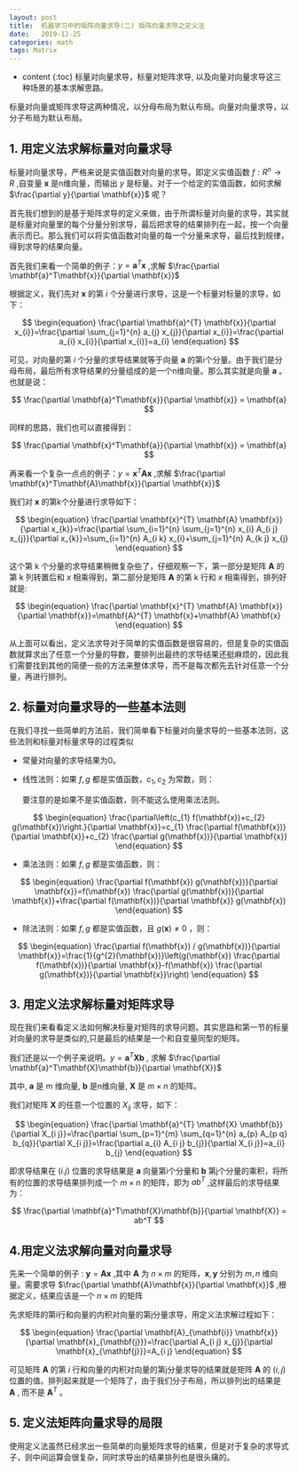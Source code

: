 ```yaml
---
layout: post
title:  机器学习中的矩阵向量求导(二) 矩阵向量求导之定义法
date:   2019-12-25
categories: math 
tags: Matrix
---
```

* content
{:toc}
标量对向量求导，标量对矩阵求导, 以及向量对向量求导这三种场景的基本求解思路。

标量对向量或矩阵求导这两种情况，以分母布局为默认布局。向量对向量求导，以分子布局为默认布局。



## **1. 用定义法求解标量对向量求导**

标量对向量求导，严格来说是实值函数对向量的求导。即定义实值函数 $f: R^{n} \to R$  ,自变量 $\mathbf{x}$ 是n维向量，而输出 $y$ 是标量。对于一个给定的实值函数，如何求解 $\frac{\partial y}{\partial \mathbf{x}}$  呢？

 

首先我们想到的是基于矩阵求导的定义来做，由于所谓标量对向量的求导，其实就是标量对向量里的每个分量分别求导，最后把求导的结果排列在一起，按一个向量表示而已。那么我们可以将实值函数对向量的每一个分量来求导，最后找到规律，得到求导的结果向量。



首先我们来看一个简单的例子：$y=\mathbf{a}^T\mathbf{x}$  ,求解 $\frac{\partial \mathbf{a}^T\mathbf{x}}{\partial \mathbf{x}}$ 

根据定义，我们先对 $\mathbf{x}$ 的第 $i$ 个分量进行求导，这是一个标量对标量的求导，如下：


$$
\begin{equation}
\frac{\partial \mathbf{a}^{T} \mathbf{x}}{\partial x_{i}}=\frac{\partial \sum_{j=1}^{n} a_{j} x_{j}}{\partial x_{i}}=\frac{\partial a_{i} x_{i}}{\partial x_{i}}=a_{i}
\end{equation}
$$


可见，对向量的第 $i$  个分量的求导结果就等于向量 $\mathbf{a}$ 的第i个分量。由于我们是分母布局，最后所有求导结果的分量组成的是一个n维向量。那么其实就是向量 $\mathbf{a}$ 。也就是说：


$$
\frac{\partial \mathbf{a}^T\mathbf{x}}{\partial \mathbf{x}} = \mathbf{a}
$$


同样的思路，我们也可以直接得到：


$$
\frac{\partial \mathbf{x}^T\mathbf{a}}{\partial \mathbf{x}} = \mathbf{a}
$$


再来看一个复杂一点点的例子：$y=\mathbf{x}^T\mathbf{A}\mathbf{x}$  ,求解 $\frac{\partial \mathbf{x}^T\mathbf{A}\mathbf{x}}{\partial \mathbf{x}}$ 



我们对 $\mathbf{x}$ 的第k个分量进行求导如下：


$$
\begin{equation}
\frac{\partial \mathbf{x}^{T} \mathbf{A} \mathbf{x}}{\partial x_{k}}=\frac{\partial \sum_{i=1}^{n} \sum_{j=1}^{n} x_{i} A_{i j} x_{j}}{\partial x_{k}}=\sum_{i=1}^{n} A_{i k} x_{i}+\sum_{j=1}^{n} A_{k j} x_{j}
\end{equation}
$$


这个第 k 个分量的求导结果稍微复杂些了，仔细观察一下，第一部分是矩阵 $\mathbf{A}$ 的第 k 列转置后和 $x$ 相乘得到，第二部分是矩阵 $\mathbf{A}$ 的第 k 行和 $x$ 相乘得到，排列好就是:


$$
\begin{equation}
\frac{\partial \mathbf{x}^{T} \mathbf{A} \mathbf{x}}{\partial \mathbf{x}}=\mathbf{A}^{T} \mathbf{x}+\mathbf{A} \mathbf{x}
\end{equation}
$$


从上面可以看出，定义法求导对于简单的实值函数是很容易的，但是复杂的实值函数就算求出了任意一个分量的导数，要排列出最终的求导结果还挺麻烦的，因此我们需要找到其他的简便一些的方法来整体求导，而不是每次都先去针对任意一个分量，再进行排列。



## **2. 标量对向量求导的一些基本法则**

在我们寻找一些简单的方法前，我们简单看下标量对向量求导的一些基本法则，这些法则和标量对标量求导的过程类似

- 常量对向量的求导结果为0。

- 线性法则：如果 $f,g$  都是实值函数，$c_1,c_2$  为常数，则：

  要注意的是如果不是实值函数，则不能这么使用乘法法则。
  

$$
\begin{equation}
   \frac{\partial\left(c_{1} f(\mathbf{x})+c_{2} g(\mathbf{x})\right.}{\partial \mathbf{x}}=c_{1} \frac{\partial f(\mathbf{x})}{\partial \mathbf{x}}+c_{2} \frac{\partial g(\mathbf{x})}{\partial \mathbf{x}}
   \end{equation}
$$

- 乘法法则：如果  $f,g$  都是实值函数，则：
  

$$
\begin{equation}
   \frac{\partial f(\mathbf{x}) g(\mathbf{x})}{\partial \mathbf{x}}=f(\mathbf{x}) \frac{\partial g(\mathbf{x})}{\partial \mathbf{x}}+\frac{\partial f(\mathbf{x})}{\partial \mathbf{x}} g(\mathbf{x})
   \end{equation}
$$

- 除法法则：如果  $f,g$  都是实值函数，且  $g(\mathbf{x}) \neq 0$  ，则：
  


$$
\begin{equation}
   \frac{\partial f(\mathbf{x}) / g(\mathbf{x})}{\partial \mathbf{x}}=\frac{1}{g^{2}(\mathbf{x})}\left(g(\mathbf{x}) \frac{\partial f(\mathbf{x})}{\partial \mathbf{x}}-f(\mathbf{x}) \frac{\partial g(\mathbf{x})}{\partial \mathbf{x}}\right)
   \end{equation}
$$



## **3. 用定义法求解标量对矩阵求导**

现在我们来看看定义法如何解决标量对矩阵的求导问题。其实思路和第一节的标量对向量的求导是类似的,只是最后的结果是一个和自变量同型的矩阵。



我们还是以一个例子来说明。$y=\mathbf{a}^T\mathbf{X}\mathbf{b}$  , 求解 $\frac{\partial \mathbf{a}^T\mathbf{X}\mathbf{b}}{\partial \mathbf{X}}$  

其中, $\mathbf{a}$ 是 m 维向量, $\mathbf{b}$ 是n维向量, $\mathbf{X}$ 是 $m \times n$ 的矩阵。

我们对矩阵 $\mathbf{X}$ 的任意一个位置的 $X_{ij}$  求导，如下：


$$
\begin{equation}
\frac{\partial \mathbf{a}^{T} \mathbf{X} \mathbf{b}}{\partial X_{i j}}=\frac{\partial \sum_{p=1}^{m} \sum_{q=1}^{n} a_{p} A_{p q} b_{q}}{\partial X_{i j}}=\frac{\partial a_{i} A_{i j} b_{j}}{\partial X_{i j}}=a_{i} b_{j}
\end{equation}
$$


即求导结果在 $(i.j)$  位置的求导结果是 $\mathbf{a}$  向量第i个分量和 $\mathbf{b}$ 第j个分量的乘积，将所有的位置的求导结果排列成一个 $m \times n$  的矩阵，即为 $ab^T$  ,这样最后的求导结果为：


$$
\frac{\partial \mathbf{a}^T\mathbf{X}\mathbf{b}}{\partial \mathbf{X}} = ab^T
$$


## **4.用定义法求解向量对向量求导**

先来一个简单的例子 : $\mathbf{y} = \mathbf{A} \mathbf{x}$  ,其中 $\mathbf{A}$  为 $n \times m$  的矩阵，$\mathbf{x}, \mathbf{y}$ 分别为 $m,n$ 维向量。需要求导 $\frac{\partial \mathbf{A}\mathbf{x}}{\partial \mathbf{x}}$ ,根据定义，结果应该是一个 $n \times m$ 的矩阵



先求矩阵的第i行和向量的内积对向量的第j分量求导，用定义法求解过程如下：


$$
\begin{equation}
\frac{\partial \mathbf{A}_{\mathbf{i}} \mathbf{x}}{\partial \mathbf{x}_{\mathbf{j}}}=\frac{\partial A_{i j} x_{j}}{\partial \mathbf{x}_{\mathbf{j}}}=A_{i j}
\end{equation}
$$


可见矩阵 $\mathbf{A}$ 的第 $i$ 行和向量的内积对向量的第j分量求导的结果就是矩阵  $\mathbf{A}$ 的 $(i,j)$ 位置的值。排列起来就是一个矩阵了，由于我们分子布局，所以排列出的结果是   $\mathbf{A}$  , 而不是 $\mathbf{A}^T$ 。



## **5. 定义法矩阵向量求导的局限**

使用定义法虽然已经求出一些简单的向量矩阵求导的结果，但是对于复杂的求导式子，则中间运算会很复杂，同时求导出的结果排列也是很头痛的。